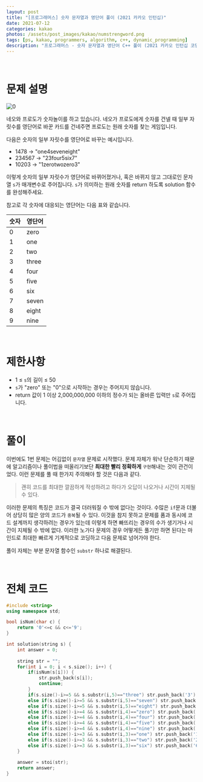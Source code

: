 ```yaml
---
layout: post
title: "[프로그래머스] 숫자 문자열과 영단어 풀이 (2021 카카오 인턴십)"
date: 2021-07-12
categories: kakao
photos: /assets/post_images/kakao/numstrengword.png
tags: [ps, kakao, programmers, algorithm, c++, dynamic_programming]
description: "프로그래머스 - 숫자 문자열과 영단어 C++ 풀이 (2021 카카오 인턴십 코딩테스트)"
---
```


<br>

# 문제 설명

![0](https://grepp-programmers.s3.ap-northeast-2.amazonaws.com/files/production/d31cb063-4025-4412-8cbc-6ac6909cf93e/img1.png)

네오와 프로도가 숫자놀이를 하고 있습니다. 네오가 프로도에게 숫자를 건넬 때 일부 자릿수를 영단어로 바꾼 카드를 건네주면 프로도는 원래 숫자를 찾는 게임입니다.

다음은 숫자의 일부 자릿수를 영단어로 바꾸는 예시입니다.

- 1478 → "one4seveneight"
- 234567 → "23four5six7"
- 10203 → "1zerotwozero3"

이렇게 숫자의 일부 자릿수가 영단어로 바뀌어졌거나, 혹은 바뀌지 않고 그대로인 문자열 `s`가 매개변수로 주어집니다. `s`가 의미하는 원래 숫자를 return 하도록 solution 함수를 완성해주세요.

참고로 각 숫자에 대응되는 영단어는 다음 표와 같습니다.

숫자 | 영단어
--|-----
0 | zero
1 | one
2 | two
3 | three
4 | four
5 | five
6 | six
7 | seven
8 | eight
9 | nine

<br>

# 제한사항

- 1 ≤ `s`의 길이 ≤ 50
- `s`가 "zero" 또는 "0"으로 시작하는 경우는 주어지지 않습니다.
- return 값이 1 이상 2,000,000,000 이하의 정수가 되는 올바른 입력만 `s`로 주어집니다.

<br>

# 풀이

이번에도 1번 문제는 어김없이 `문자열` 문제로 시작했다. 문제 자체가 워낙 단순하기 때문에 알고리즘이나 풀이법을 떠올리기보단 **최대한 빨리 정확하게** `구현`해내는 것이 관건이었다. 이런 문제를 풀 때 한가지 주의해야 할 것은 다음과 같다.

> 괜히 코드를 최대한 깔끔하게 작성하려고 하다가 오답이 나오거나 시간이 지체될 수 있다.

이러한 문제의 특징은 코드가 결국 더러워질 수 밖에 없다는 것이다. 수많은 `if`문과 더불어 상당히 많은 양의 코드가 `중복`될 수 있다. 이것을 참지 못하고 문제를 품과 동시에 코드 설계까지 생각하려는 경우가 있는데 이렇게 하면 빠뜨리는 경우의 수가 생기거나 시간이 지체될 수 밖에 없다. 이러한 노가다 문제의 경우 어떻게든 풀기만 하면 된다는 마인드로 최대한 빠르게 기계적으로 코딩하고 다음 문제로 넘어가야 한다.

풀이 자체는 부분 문자열 함수인 `substr` 하나로 해결된다.

<br>

# 전체 코드

```c++
#include <string>
using namespace std;

bool isNum(char c) {
    return '0'<=c && c<='9';
}

int solution(string s) {
    int answer = 0;
    
    string str = "";
    for(int i = 0; i < s.size(); i++) {
        if(isNum(s[i])) {
            str.push_back(s[i]);
            continue;
        }
        if(s.size()-i>=5 && s.substr(i,5)=="three") str.push_back('3');
        else if(s.size()-i>=5 && s.substr(i,5)=="seven") str.push_back('7');
        else if(s.size()-i>=5 && s.substr(i,5)=="eight") str.push_back('8');
        else if(s.size()-i>=4 && s.substr(i,4)=="zero") str.push_back('0');
        else if(s.size()-i>=4 && s.substr(i,4)=="four") str.push_back('4');
        else if(s.size()-i>=4 && s.substr(i,4)=="five") str.push_back('5');
        else if(s.size()-i>=4 && s.substr(i,4)=="nine") str.push_back('9');
        else if(s.size()-i>=3 && s.substr(i,3)=="one") str.push_back('1');
        else if(s.size()-i>=3 && s.substr(i,3)=="two") str.push_back('2');
        else if(s.size()-i>=3 && s.substr(i,3)=="six") str.push_back('6');            
    }
    
    answer = stoi(str);
    return answer;
}
```